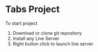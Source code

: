 # Tabs Project

To start project

1. Download or clone git repository
2. Install any Live Server
3. Right button click to launch live server
